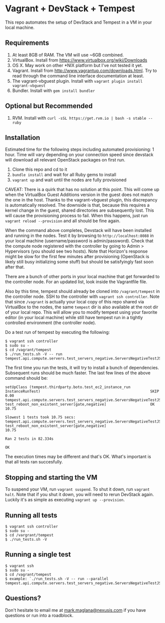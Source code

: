 # Vagrant + DevStack + Tempest

This repo automates the setup of DevStack and Tempest in a VM in your local machine.

## Requirements

1. At least 8GB of RAM. The VM will use ~6GB combined.
1. VirtualBox. Install from https://www.virtualbox.org/wiki/Downloads
1. OS X. May work on other *NIX platform but I've not tested it yet.
1. Vagrant. Install from http://www.vagrantup.com/downloads.html. Try to read through the command line interface documentation at least.
1. The vagrant-vbguest plugin. Install with `vagrant plugin install vagrant-vbguest`
1. Bundler. Install with `gem install bundler`

## Optional but Recommended

1. RVM. Install with `curl -sSL https://get.rvm.io | bash -s stable --ruby`

## Installation

Estimated time for the following steps including automated provisioning: 1 hour. Time will vary depending on your connection speed since devstack will download all relevant OpenStack packages on first run.

1. Clone this repo and cd to it
1. `bundle install` and wait for all Ruby gems to install
1. `vagrant up` and wait until the nodes are fully provisioned

CAVEAT: There is a quirk that has no solution at this point. This will come up when the VirtualBox Guest Additions version in the guest does not match the one in the host. Thanks to the vagrant-vbguest plugin, this discrepancy is automatically resolved. The downside is that, because this requires a kernel change in the guest, shared directories are subsequently lost. This will cause the provisioning process to fail. When this happens, just run `vagrant reload --provision` and all should be fine again.

When the command above completes, Devstack will have been installed and running in the nodes. Test it by browsing to `http://localhost:8088` in your local machine (username/password is admin/password). Check that the compute node registered with the controller by going to Admin > Hypervisors (you should see two hosts). Note that Horizon's response might be slow for the first few minutes after provisioning (OpenStack is likely still busy initializing some stuff) but should be satisfyingly fast soon after that.

There are a bunch of other ports in your local machine that get forwarded to the controller node. For an updated list, look inside the Vagrantfile file.

Also by this time, tempest should already be cloned into `/vagrant/tempest` in the controller node. SSH to the controller with `vagrant ssh controller`. Note that since `/vagrant` is actually your local copy of this repo shared via VirtualBox to the nodes, the same `tempest` dir is also available at the root dir of your local repo. This will allow you to modify tempest using your favorite editor (in your local machine) while still have tempest run in a tightly controlled environment (the controller node).

Do a test run of tempest by executing the following:

    $ vagrant ssh controller
    $ sudo su -
    $ cd /vagrant/tempest
    $ ./run_tests.sh -V -- run tempest.api.compute.servers.test_servers_negative.ServersNegativeTestJSON.test_reboot_non_existent_server

The first time you run the tests, it will try to install a bunch of dependencies. Subsequent runs should be much faster. The last few lines of the above command should be:

    setUpClass (tempest.thirdparty.boto.test_ec2_instance_run
    InstanceRunTest)                                                  SKIP  0.00
    tempest.api.compute.servers.test_servers_negative.ServersNegativeTestJSON
    test_reboot_non_existent_server[gate,negative]                    OK  10.75
    
    Slowest 1 tests took 10.75 secs:
    tempest.api.compute.servers.test_servers_negative.ServersNegativeTestJSON
    test_reboot_non_existent_server[gate,negative]                        10.75
    
    Ran 2 tests in 82.334s
    
    OK

The execution times may be different and that's OK. What's important is that all tests ran succesfully.

## Stopping and starting the VM

To suspend your VM, run `vagrant suspend`. To shut it down, run `vagrant halt`. Note that if you shut it down, you will need to rerun DevStack again. Luckily it's as simple as executing `vagrant up --provision`.

## Running all tests

    $ vagrant ssh controller
    $ sudo su -
    $ cd /vargrant/tempest
    $ ./run_tests.sh -V

## Running a single test

    $ vagrant ssh
    $ sudo su -
    $ cd /vagrant/tempest
    $ example: `./run_tests.sh -V -- run --parallel tempest.api.compute.servers.test_servers_negative.ServersNegativeTestJSON.test_reboot_non_existent_server`


## Questions?

Don't hesitate to email me at mark.maglana@nexusis.com if you have questions or run into a roadblock.
